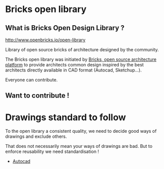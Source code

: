 # Bricks open library

## What is Bricks Open Design Library ?

http://www.openbricks.io/open-library

Library of open source bricks of architecture designed by the community.

The Bricks open library was initiated by [Bricks, open source architecture platform](http://www.openbricks.io) to provide architects common design inspired by the best architects directly available in CAD format (Autocad, Sketchup...). 

Everyone can contribute.

## Want to contribute !

# Drawings standard to follow

To the open library a consistent quality, we need to decide good ways of drawings and exclude others. 

That does not necessarily mean your ways of drawings are bad. 
But to enforce reusability we need standardisation !

* [Autocad](./_starters/autocad/readme.md)
